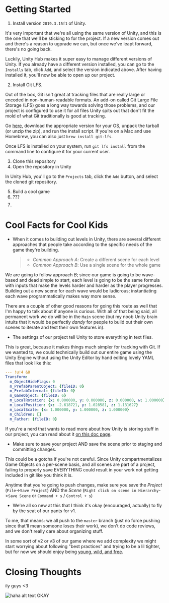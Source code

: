 # Getting Started

1. Install version `2019.3.15f1` of Unity.

It's very important that we're all using the same version of Unity,
and this is the one that we'll be sticking to for the project. If a new version comes out and there's
a reason to ugprade we can, but once we've leapt forward, there's no going back.

Luckily, Unity Hub makes it super easy to manage different versions of Unity. If you already have a different
version installed, you can go to the `Installs` tab, click `Add`, and select the version indicated above. After
having installed it, you'll now be able to open up our project.

2. Install Git LFS.

Out of the box, Git isn't great at tracking files that are
really large or encoded in non-human-readable formats. An add-on called Git Large File Storage (LFS) goes a long way towards solving those
problems, and our project is configured to use it for all files Unity spits out that don't fit the mold of what
Git traditionally is good at tracking.

Go [here](https://git-lfs.github.com/), download the appropriate version for your OS, unpack the tarball (or unzip the zip), and run the install script. If you're on a Mac and use Homebrew, you can also just `brew install git-lfs`.

Once LFS is installed on your system, run `git lfs install` from the command line to configure it for your current user.

3. Clone this repository
4. Open the repository in Unity

In Unity Hub, you'll go to the `Projects` tab, click the `Add` button, and select the cloned git repository.

5. Build a cool game
6. ???
7. $$
   $$

# Cool Facts for Cool Kids

- When it comes to building out levels in Unity, there are several different approaches that people take according to the specific needs of the game they're building.
  > - _Common Approach A_: Create a different scene for each level
  > - _Common Approach B_: Use a single scene for the whole game

We are going to follow approach _B_; since our game is going to be wave-based and dead simple to start, each level is going to be the same formula with inputs that make the levels harder and harder as the player progresses. Building out a new scene for each wave would be ludicrous; instantiating each wave programmatically makes way more sense.

There are a couple of other good reasons for going this route as well that I'm happy to talk about if anyone is curious. With all of that being said, all permanent work we do will be in the `Main` scene (but my noob Unity brain intuits that it would be perfectly _dandy_ for people to build out their own scenes to iterate and test their own features in).

- The settings of our project tell Unity to store everything in text files.

This is great, because it makes things much simpler for tracking with Git. If we wanted to, we could technically build out our entire game using the Unity Engine without using the Unity Editor by hand editing lovely YAML files that look like this:

```yaml
--- !u!4 &8
Transform:
  m_ObjectHideFlags: 0
  m_PrefabParentObject: {fileID: 0}
  m_PrefabInternal: {fileID: 0}
  m_GameObject: {fileID: 6}
  m_LocalRotation: {x: 0.000000, y: 0.000000, z: 0.000000, w: 1.000000}
  m_LocalPosition: {x: -2.618721, y: 1.028581, z: 1.131627}
  m_LocalScale: {x: 1.000000, y: 1.000000, z: 1.000000}
  m_Children: []
  m_Father: {fileID: 0}
```

If you're a nerd that wants to read more about how Unity is storing stuff in our project, you can read about it [on this doc page](https://docs.unity3d.com/Manual/FormatDescription.html).

- Make sure to save your project AND save the scene prior to staging and committing changes.

This could be a gotcha if you're not careful. Since Unity compartmentalizes Game Objects on a per-scene basis, and all scenes are part of a project, failing to properly save EVERYTHING could result in your work not getting included in git like you think it is.

Anytime that you're going to push changes, make sure you save the _Project_ (`File`->`Save Project`) AND the _Scene_ (`Right click on scene in Hierarchy`->`Save Scene` or `Command + s` / `Control + s`)

- We're all so new at this that I think it's okay (encouraged, actually) to fly by the seat of our pants for v1.

To me, that means: we all push to the `master` branch (just no force pushing since that'll mean someone loses their work), we don't do code reviews, and we don't really care about organizing stuff.

In some sort of v2 or v3 of our game where we add complexity we might start worrying about following "best practices" and trying to be a lil tighter, but for now we should enjoy being [young, wild, and free](https://www.youtube.com/watch?v=Wa5B22KAkEk).

# Closing Thoughts

ily guys <3

![haha alt text OKAY](https://media.giphy.com/media/5kq0GCjHA8Rwc/giphy.gif)
